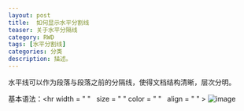 ```yaml
---
layout: post
title:  如何显示水平分割线
teaser: 关于水平分隔线
category: RWD
tags: [水平分割线]
categories: 分类
description: 描述。
---
```


水平线可以作为段落与段落之前的分隔线，使得文档结构清晰，层次分明。

基本语法：<hr width = " "   size = " "  color = " "   align = " " >
![image](Debbie925.github.io/img/20160413065218915.jpg)
